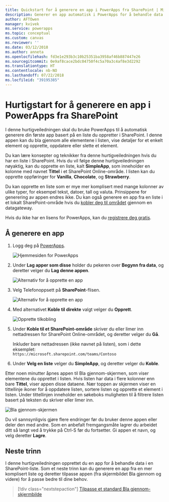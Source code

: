 ```yaml
---
title: Quickstart for å generere en app i PowerApps fra SharePoint | Microsoft Docs
description: Generer en app automatisk i PowerApps for å behandle data i en SharePoint-liste
author: AFTOwen
manager: kvivek
ms.service: powerapps
ms.topic: conceptual
ms.custom: canvas
ms.reviewer: ''
ms.date: 03/12/2018
ms.author: anneta
ms.openlocfilehash: fd3e1e293b3c10b25351ba3958af46b887447e26
ms.sourcegitcommit: 0e9af8cace2bdc04750f4c5a70a3c4af8e3d2292
ms.translationtype: HT
ms.contentlocale: nb-NO
ms.lasthandoff: 07/22/2018
ms.locfileid: "39195385"
---
```

# <a name="quickstart-for-generating-an-app-in-powerapps-from-sharepoint"></a>Hurtigstart for å generere en app i PowerApps fra SharePoint

I denne hurtigveiledningen skal du bruke PowerApps til å automatisk generere din første app basert på en liste du oppretter i SharePoint. I denne appen kan du bla gjennom alle elementene i listen, vise detaljer for et enkelt element og opprette, oppdatere eller slette et element.

Du kan lære konsepter og teknikker fra denne hurtigveiledningen hvis du har en liste i SharePoint. Hvis du vil følge denne hurtigveiledningen nøyaktig, kan du opprette en liste, kalt **SimpleApp**, som inneholder en kolonne med navnet **Tittel** i et SharePoint Online-område. I listen kan du opprette oppføringer for **Vanilla**, **Chocolate**, og **Strawberry**.

Du kan opprette en liste som er mye mer komplisert med mange kolonner av ulike typer, for eksempel tekst, datoer, tall og valuta. Prinsippene for generering av appen endres ikke. Du kan også generere en app fra en liste i et lokalt SharePoint-område hvis du [kobler deg til området](connect-to-sharepoint.md) gjennom en datagateway.

Hvis du ikke har en lisens for PowerApps, kan du [registrere deg gratis](../signup-for-powerapps.md).

## <a name="generate-an-app"></a>Å generere en app
1. Logg deg på [PowerApps](https://web.powerapps.com?utm_source=padocs&utm_medium=linkinadoc&utm_campaign=referralsfromdoc).

    ![Hjemmesiden for PowerApps](./media/app-from-sharepoint/sign-in.png)

1. Under **Lag apper som disse** holder du pekeren over **Begynn fra data**, og deretter velger du **Lag denne appen**.

    ![Alternativ for å opprette en app](./media/app-from-sharepoint/make-this-app.png)

1. Velg Telefonoppsett på **SharePoint**-flisen.

    ![Alternativ for å opprette en app](./media/app-from-sharepoint/sharepoint-tile.png)

1. Med alternativet **Koble til direkte** valgt velger du **Opprett**.

    ![Opprette tilkobling](./media/app-from-sharepoint/create-connection.png)

1. Under **Koble til et SharePoint-område** skriver du eller limer inn nettadressen for SharePoint Online-området, og deretter velger du **Gå**.

    Inkluder bare nettadressen (ikke navnet på listen), som i dette eksemplet:<br>`https://microsoft.sharepoint.com/teams/Contoso`

1. Under **Velg en liste** velger du **SimpleApp**, og deretter velger du **Koble**.

Etter noen minutter åpnes appen til Bla gjennom-skjermen, som viser elementene du opprettet i listen. Hvis listen har data i flere kolonner enn bare **Tittel**, viser appen disse dataene. Nær toppen av skjermen viser en tittellinje ikoner for å oppdatere listen, sortere listen og opprette et element i listen. Under tittellinjen inneholder en søkeboks muligheten til å filtrere listen basert på teksten du skriver eller limer inn. 

![Bla gjennom-skjermen](./media/app-from-sharepoint/browse-screen.png)

Du vil sannsynligvis gjøre flere endringer før du bruker denne appen eller deler den med andre. Som en anbefalt fremgangsmåte lagrer du arbeidet ditt så langt ved å trykke på Ctrl-S før du fortsetter. Gi appen et navn, og velg deretter **Lagre**.

## <a name="next-steps"></a>Neste trinn
I denne hurtigveiledningen opprettet du en app for å behandle data i en SharePoint-liste. Som et neste trinn kan du generere en app fra en mer komplisert liste og deretter tilpasse appen (fra skjermbildet Bla gjennom og videre) for å passe bedre til dine behov.

> [!div class="nextstepaction"]
> [Tilpasse et standard Bla gjennom-skjermbilde](customize-layout-sharepoint.md)